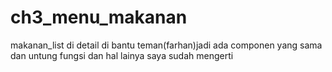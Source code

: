 # ch3_menu_makanan
makanan_list
di detail di bantu teman(farhan)jadi ada componen yang sama dan untung fungsi dan hal lainya saya sudah mengerti
